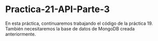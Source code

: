 # Practica-21-API-Parte-3
En esta práctica, continuaremos trabajando el código de la práctica 19. También necesitaremos la base de datos de MongoDB creada anteriormente.
